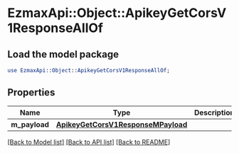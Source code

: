 # EzmaxApi::Object::ApikeyGetCorsV1ResponseAllOf

## Load the model package
```perl
use EzmaxApi::Object::ApikeyGetCorsV1ResponseAllOf;
```

## Properties
Name | Type | Description | Notes
------------ | ------------- | ------------- | -------------
**m_payload** | [**ApikeyGetCorsV1ResponseMPayload**](ApikeyGetCorsV1ResponseMPayload.md) |  | 

[[Back to Model list]](../README.md#documentation-for-models) [[Back to API list]](../README.md#documentation-for-api-endpoints) [[Back to README]](../README.md)


